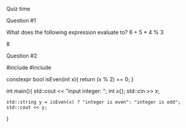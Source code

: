 Quiz time

Question #1

What does the following expression evaluate to? 6 + 5 * 4 % 3

8

Question #2

#include <iostream>
#include <string>

constexpr bool isEven(int x){
    return (x % 2) == 0;
}


int main(){
    std::cout << "input integer: ";
    int x{};
    std::cin >> x;

    std::string y = isEven(x) ? "integer is even": "integer is odd";
    std::cout << y;

}